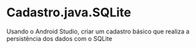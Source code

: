 # Cadastro.java.SQLite

Usando o Android Studio, criar um cadastro básico que realiza a persistência dos dados com o SQLite
